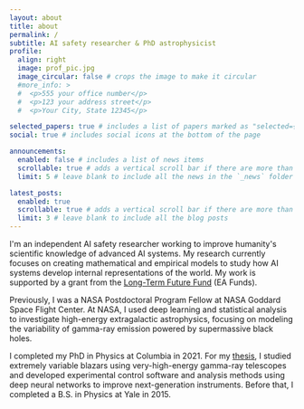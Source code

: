 ```yaml
---
layout: about
title: about
permalink: /
subtitle: AI safety researcher & PhD astrophysicist
profile:
  align: right
  image: prof_pic.jpg
  image_circular: false # crops the image to make it circular
  #more_info: >
  #  <p>555 your office number</p>
  #  <p>123 your address street</p>
  #  <p>Your City, State 12345</p>

selected_papers: true # includes a list of papers marked as "selected={true}"
social: true # includes social icons at the bottom of the page

announcements:
  enabled: false # includes a list of news items
  scrollable: true # adds a vertical scroll bar if there are more than 3 news items
  limit: 5 # leave blank to include all the news in the `_news` folder

latest_posts:
  enabled: true
  scrollable: true # adds a vertical scroll bar if there are more than 3 new posts items
  limit: 3 # leave blank to include all the blog posts
---
```


I'm an independent AI safety researcher working to improve humanity's scientific knowledge of advanced AI systems. My research currently focuses on creating mathematical and empirical models to study how AI systems develop internal representations of the world. My work is supported by a grant from the [Long-Term Future Fund](https://funds.effectivealtruism.org/funds/far-future) (EA Funds).

Previously, I was a NASA Postdoctoral Program Fellow at NASA Goddard Space Flight Center. At NASA, I used deep learning and statistical analysis to investigate high-energy extragalactic astrophysics, focusing on modeling the variability of gamma-ray emission powered by supermassive black holes.

I completed my PhD in Physics at Columbia in 2021. For my [thesis](https://doi.org/10.7916/d8-jznf-8e64), I studied extremely variable blazars using very-high-energy gamma-ray telescopes and developed experimental control software and analysis methods using deep neural networks to improve next-generation instruments.
Before that, I completed a B.S. in Physics at Yale in 2015.
